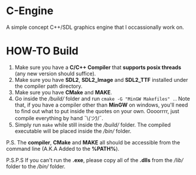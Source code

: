 # C-Engine
A simple concept C++/SDL graphics engine that I occassionally work on. 

# HOW-TO Build
1. Make sure you have a **C/C++ Compiler** that **supports posix threads** (any new version should suffice).
2. Make sure you have **SDL2**, **SDL2_Image** and **SDL2_TTF** installed under the compiler path directory.
3. Make sure you have **CMake** and **MAKE**.
4. Go inside the */build/* folder and run ```cmake -G "MinGW Makefiles" .```. Note that, if you have a compiler other than **MinGW** on windows, you'll need to find out what to put inside the quotes on your own. Oooorrrr, just compile everything by hand ¯\\_(ツ)_/¯.
5. Simply run ```make``` while still inside the */build/* folder. The compiled executable will be placed inside the */bin/* folder.

P.S. The **compiler**, **CMake** and **MAKE** all should be accessible from the command line (A.K.A Added to the **%PATH%**).

P.S.P.S If you can't run the **.exe**, please copy all of the **.dlls** from the */lib/* folder to the */bin/* folder.

